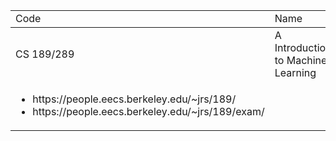 <table>
  <thread>
      <tr>
        <td>Code</td>
        <td>Name</td>
        <td>University</td>
      </tr>
  </thread>
  <tbody>
        <tr>
        <td>CS 189/289</td>
        <td>A Introduction to Machine Learning</td>
        <td>UC Berkeley</td>
        <tr>
          <td>
            <ul>
              <li> https://people.eecs.berkeley.edu/~jrs/189/</li>
              <li> https://people.eecs.berkeley.edu/~jrs/189/exam/</li>
            </ul>
          </td>
         </td>
        </tr>
      </tr>
  </tbody>


